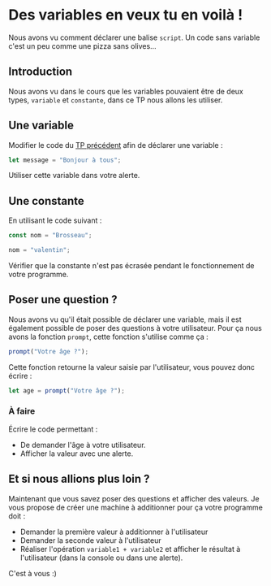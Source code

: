 # Des variables en veux tu en voilà !

Nous avons vu comment déclarer une balise `script`. Un code sans variable c'est un peu comme une pizza sans olives…

## Introduction

Nous avons vu dans le cours que les variables pouvaient être de deux types, `variable` et `constante`, dans ce TP nous allons les utiliser.

## Une variable

Modifier le code du [TP précédent](./tp1.md) afin de déclarer une variable :

```javascript
let message = "Bonjour à tous";
```

Utiliser cette variable dans votre alerte.

## Une constante

En utilisant le code suivant :

```javascript
const nom = "Brosseau";

nom = "valentin";
```

Vérifier que la constante n'est pas écrasée pendant le fonctionnement de votre programme.

## Poser une question ?

Nous avons vu qu'il était possible de déclarer une variable, mais il est également possible de poser des questions à votre utilisateur. Pour ça nous avons la fonction `prompt`, cette fonction s'utilise comme ça :

```javascript
prompt("Votre âge ?");
```

Cette fonction retourne la valeur saisie par l'utilisateur, vous pouvez donc écrire :

```javascript
let age = prompt("Votre âge ?");
```

### À faire

Écrire le code permettant :

- De demander l'âge à votre utilisateur.
- Afficher la valeur avec une alerte.

## Et si nous allions plus loin ?

Maintenant que vous savez poser des questions et afficher des valeurs. Je vous propose de créer une machine à additionner pour ça votre programme doit :

- Demander la première valeur à additionner à l'utilisateur
- Demander la seconde valeur à l'utilisateur
- Réaliser l'opération `variable1 + variable2` et afficher le résultat à l'utilisateur (dans la console ou dans une alerte).

C'est à vous :)
